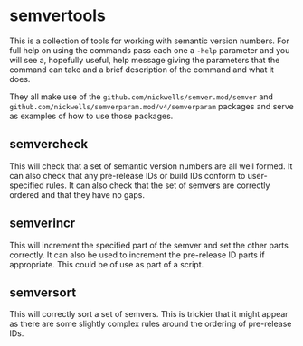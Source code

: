 # semvertools
This is a collection of tools for working with semantic version numbers. For
full help on using the commands pass each one a `-help` parameter and you
will see a, hopefully useful, help message giving the parameters that the
command can take and a brief description of the command and what it does.

They all make use of the `github.com/nickwells/semver.mod/semver` and
`github.com/nickwells/semverparam.mod/v4/semverparam` packages and serve as
examples of how to use those packages.

## semvercheck
This will check that a set of semantic version numbers are all well
formed. It can also check that any pre-release IDs or build IDs conform to
user-specified rules. It can also check that the set of semvers are correctly
ordered and that they have no gaps.

## semverincr
This will increment the specified part of the semver and set the other parts
correctly. It can also be used to increment the pre-release ID parts if
appropriate. This could be of use as part of a script.

## semversort
This will correctly sort a set of semvers. This is trickier that it might
appear as there are some slightly complex rules around the ordering of
pre-release IDs.
